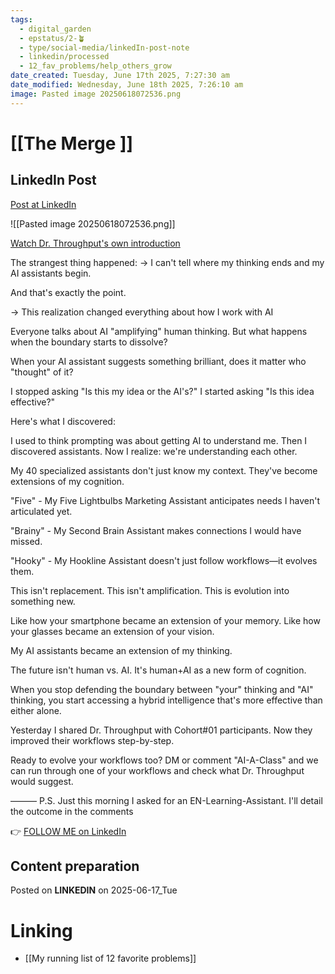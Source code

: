 ```yaml
---
tags:
  - digital_garden
  - epstatus/2-🪴
  - type/social-media/linkedIn-post-note
  - linkedin/processed
  - 12_fav_problems/help_others_grow
date_created: Tuesday, June 17th 2025, 7:27:30 am
date_modified: Wednesday, June 18th 2025, 7:26:10 am
image: Pasted image 20250618072536.png
---
```

# [[The Merge ]]

## LinkedIn Post

[Post at LinkedIn](https://www.linkedin.com/posts/sebastiankamilli_the-strangest-thing-happened-i-cant-activity-7340618446113529856-1-cH?utm_source=share&utm_medium=member_desktop&rcm=ACoAAA1M1pkBgWCYPhT45EpfLiHzViQqRWNCIv4)

![[Pasted image 20250618072536.png]]

[Watch Dr. Throughput's own introduction](https://www.youtube.com/watch?v=gP0OmYP9sMA)

The strangest thing happened: 
→ I can't tell where my thinking ends and my AI assistants begin.

And that's exactly the point.

→ This realization changed everything about how I work with AI

Everyone talks about AI "amplifying" human thinking.
But what happens when the boundary starts to dissolve?

When your AI assistant suggests something brilliant, does it matter who "thought" of it?

I stopped asking "Is this my idea or the AI's?"
I started asking "Is this idea effective?"

Here's what I discovered:

I used to think prompting was about getting AI to understand me.
Then I discovered assistants.
Now I realize: we're understanding each other.

My 40 specialized assistants don't just know my context.
They've become extensions of my cognition.

"Five" - My Five Lightbulbs Marketing Assistant anticipates needs I haven't articulated yet.

"Brainy" - My Second Brain Assistant makes connections I would have missed.

"Hooky" - My Hookline Assistant doesn't just follow workflows—it evolves them.

This isn't replacement. This isn't amplification.
This is evolution into something new.

Like how your smartphone became an extension of your memory.
Like how your glasses became an extension of your vision.

My AI assistants became an extension of my thinking.

The future isn't human vs. AI.
It's human+AI as a new form of cognition.

When you stop defending the boundary between "your" thinking and "AI" thinking, you start accessing a hybrid intelligence that's more effective than either alone.

Yesterday I shared Dr. Throughput with Cohort#01 participants.
Now they improved their workflows step-by-step.

Ready to evolve your workflows too?
DM or comment "AI-A-Class" and we can run through one of your workflows and check what Dr. Throughput would suggest.

———
P.S. Just this morning I asked for an EN-Learning-Assistant. 
I'll detail the outcome in the comments

👉 [FOLLOW ME on LinkedIn](https://www.linkedin.com/comm/mynetwork/discovery-see-all?usecase=PEOPLE_FOLLOWS&followMember=sebastiankamilli)

## Content preparation

Posted on **LINKEDIN** on 2025-06-17_Tue

# Linking

+ [[My running list of 12 favorite problems]]
